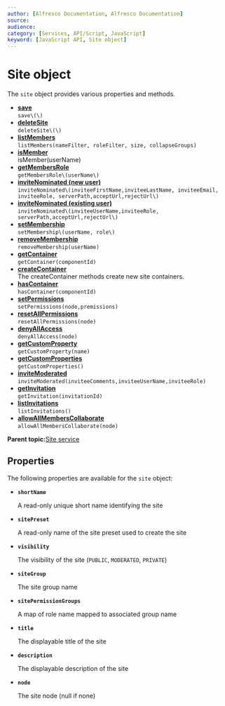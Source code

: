 ```yaml
---
author: [Alfresco Documentation, Alfresco Documentation]
source: 
audience: 
category: [Services, API/Script, JavaScript]
keyword: [JavaScript API, Site object]
---
```


# Site object

The `site` object provides various properties and methods.

-   **[save](../references/API-JS-Site-save.md)**  
`save\(\)`
-   **[deleteSite](../references/API-JS-deleteSite.md)**  
`deleteSite\(\)`
-   **[listMembers](../references/API-JS-Site-listMembers.md)**  
`listMembers(nameFilter, roleFilter, size, collapseGroups)`
-   **[isMember](../references/API-JS-isMember.md)**  
isMember\(userName\)
-   **[getMembersRole](../references/API-JS-getMembersRole.md)**  
`getMembersRole\(userName\)`
-   **[inviteNominated \(new user\)](../references/API-JS-inviteNominatednew.md)**  
`inviteNominated\(inviteeFirstName,inviteeLastName, inviteeEmail, inviteeRole, serverPath,acceptUrl,rejectUrl\)`
-   **[inviteNominated \(existing user\)](../references/API-JS-inviteNominatedexisting.md)**  
`inviteNominated\(inviteeUserName,inviteeRole, serverPath,acceptUrl,rejectUrl\)`
-   **[setMembership](../references/API-JS-setMembership.md)**  
`setMembership\(userName, role\)`
-   **[removeMembership](../references/API-JS-removeMembership.md)**  
``removeMembership(userName)``
-   **[getContainer](../references/API-JS-getContainer.md)**  
`getContainer(componentId)`
-   **[createContainer](../references/API-JS-createContainer.md)**  
The createContainer methods create new site containers.
-   **[hasContainer](../references/API-JS-hasContainer.md)**  
`hasContainer(componentId)`
-   **[setPermissions](../references/API-JS-setPermissions.md)**  
`setPermissions(node,premissions)`
-   **[resetAllPermissions](../references/API-JS-resetAllPermissions.md)**  
`resetAllPermissions(node)`
-   **[denyAllAccess](../references/API-JS-denyAllAccess.md)**  
`denyAllAccess(node)`
-   **[getCustomProperty](../references/API-JS-getCustomProperty.md)**  
`getCustomProperty(name)`
-   **[getCustomProperties](../references/API-JS-getCustomProperties.md)**  
`getCustomProperties()`
-   **[inviteModerated](../references/API-JS-inviteModerated.md)**  
`inviteModerated(inviteeComments,inviteeUserName,inviteeRole)`
-   **[getInvitation](../references/API-JS-getInvitation.md)**  
`getInvitation(invitationId)`
-   **[listInvitations](../references/API-JS-listInvitations.md)**  
`listInvitations()`
-   **[allowAllMembersCollaborate](../references/API-JS-allowAllMembersCollaborat.md)**  
`allowAllMembersCollaborate(node)`

**Parent topic:**[Site service](../references/API-JS-SiteService.md)

## Properties

The following properties are available for the `site` object:

-   **`shortName`**

    A read-only unique short name identifying the site


-   **`sitePreset`**

    A read-only name of the site preset used to create the site


-   **`visibility`**

    The visibility of the site \(`PUBLIC`, `MODERATED`, `PRIVATE`\)


-   **`siteGroup`**

    The site group name


-   **`sitePermissionGroups`**

    A map of role name mapped to associated group name


-   **`title`**

    The displayable title of the site


-   **`description`**

    The displayable description of the site


-   **`node`**

    The site node \(null if none\)


